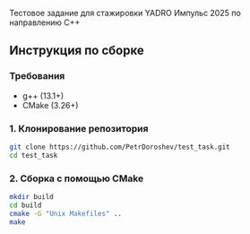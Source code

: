 Тестовое задание для стажировки YADRO Импульс 2025 по направлению C++

## Инструкция по сборке

### Требования
- g++ (13.1+)
- CMake (3.26+)

### 1. Клонирование репозитория

```bash
git clone https://github.com/PetrDoroshev/test_task.git
cd test_task
```
### 2. Сборка с помощью CMake
```bash
mkdir build
cd build
cmake -G "Unix Makefiles" ..
make
